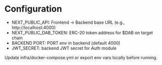 # Configuration

- NEXT_PUBLIC_API: Frontend -> Backend base URL (e.g., http://localhost:4000)
- NEXT_PUBLIC_DAB_TOKEN: ERC-20 token address for $DAB on target chain
- BACKEND PORT: PORT env in backend (default 4000)
- JWT_SECRET: backend JWT secret for Auth module

Update infra/docker-compose.yml or export env vars locally before running.